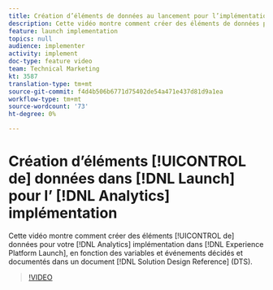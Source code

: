 ```yaml
---
title: Création d’éléments de données au lancement pour l’implémentation d’Analytics
description: Cette vidéo montre comment créer des éléments de données pour votre implémentation Analytics dans Launch, en fonction des variables et événements décidés et documentés dans un document de référence de conception de solution (DTS).
feature: launch implementation
topics: null
audience: implementer
activity: implement
doc-type: feature video
team: Technical Marketing
kt: 3587
translation-type: tm+mt
source-git-commit: f4d4b506b6771d75402de54a471e437d81d9a1ea
workflow-type: tm+mt
source-wordcount: '73'
ht-degree: 0%

---
```



# Création d’éléments [!UICONTROL de] données dans [!DNL Launch] pour l’ [!DNL Analytics] implémentation

Cette vidéo montre comment créer des éléments [!UICONTROL de] données pour votre [!DNL Analytics] implémentation dans [!DNL Experience Platform Launch], en fonction des variables et événements décidés et documentés dans un document [!DNL Solution Design Reference] (DTS).

>[!VIDEO](https://video.tv.adobe.com/v/28760/?quality=12)
